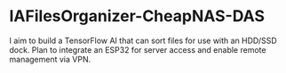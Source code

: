 # IAFilesOrganizer-CheapNAS-DAS
I aim to build a TensorFlow AI that can sort files for use with an HDD/SSD dock. Plan to integrate an ESP32 for server access and enable remote management via VPN.

